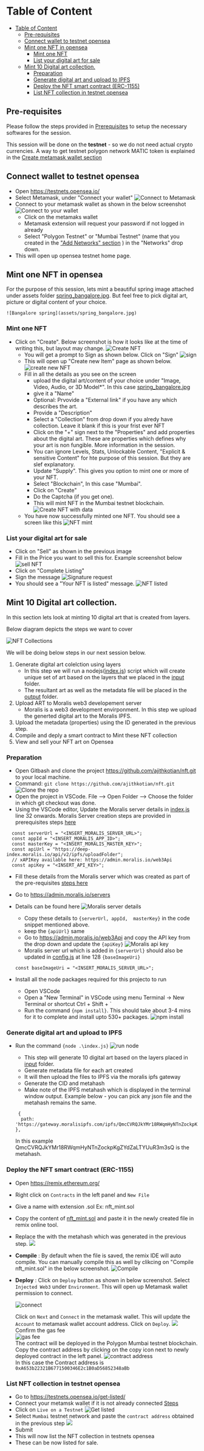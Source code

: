 # Table of Content

- [Table of Content](#table-of-content)
  - [Pre-requisites](#pre-requisites)
  - [Connect wallet to testnet opensea](#connect-wallet-to-testnet-opensea)
  - [Mint one NFT in opensea](#mint-one-nft-in-opensea)
    - [Mint one NFT](#mint-one-nft)
    - [List your digital art for sale](#list-your-digital-art-for-sale)
  - [Mint 10 Digital art collection.](#mint-10-digital-art-collection)
    - [Preparation](#preparation)
    - [Generate digital art and upload to IPFS](#generate-digital-art-and-upload-to-ipfs)
    - [Deploy the NFT smart contract (ERC-1155)](#deploy-the-nft-smart-contract-erc-1155)
    - [List NFT collection in testnet opensea](#list-nft-collection-in-testnet-opensea)

## Pre-requisites

Please follow the steps provided in [Prerequisites](Prerequisites.md) to setup the necessary softwares for the session.

This session will be done on the **testnet** - so we do not need actual crypto currencies. A way to get testnet polygon network MATIC token is explained in the [Create metamask wallet section](/Prerequisites.md#1-metamask-wallet-install-and-configurations)

## Connect wallet to testnet opensea
- Open https://testnets.opensea.io/
- Select Metamask, under "Connect your wallet"
 ![Connect to Metamask](assets/session_opensea_welcome.png)
- Connect to your metamask wallet as shown in the below screenshot 
  ![Connect to your wallet](assets/session_opensea_memask_connect.png)
  - Click on the metamaks wallet 
  - Metamask extension will request your password if not logged in already 
  - Select "Polygon Testnet" or "Mumbai Testnet" (name that you created in the ["Add Networks" section](Prerequisites.md#1-metamask-wallet-install-and-configurations) ) in the "Networks" drop down.
- This will open up opensea testnet home page.
  
## Mint one NFT in opensea

For the purpose of this session, lets mint a beautiful spring image attached under assets folder [spring_bangalore.jpg](assets/spring_bangalore.jpg). But feel free to pick digital art, picture or digital content of your choice.

    ![Bangalore spring](assets/spring_bangalore.jpg)

### Mint one NFT
- Click on "Create". Below screenshot is how it looks like at the time of writing this, but layout may change.
  ![Create NFT](assets/session_opensea_create.png)
    - You will get a prompt to Sign as shown below. Click on "Sign"
    ![sign](/assets/session_metamask_sign.png)
    - This will open up "Create new Item" page as shown below.
    ![create new NFT](/assets/session_opensea_create_new_nft.png)
    - Fill in all the details as you see on the screen
      - upload the digital art/content of your choice under "Image, Video, Audio, or 3D Model*". In this case [spring_bangalore.jpg](assets/spring_bangalore.jpg)
      - give it a "Name"
      - Optional: Prvovide a "External link" if you have any which describes the art. 
      - Provide a "Description"
      - Select a "Collection" from drop down if you alredy have collection. Leave it blank if this is your frist ever NFT
      - Click on the "+" sign next to the "Properties" and add properties about the digital art. These are properties which defines why your art is non fungible. More information in the session. 
      - You can ignore Levels, Stats, Unlockable Content, "Explicit & sensitive Content" for hte purpose of this session. But they are slef explanatory. 
      - Update "Supply". This gives you option to mint one or more of your NFT.
      - Select "Blockchain", In this case "Mumbai".
      - Click on "Create"
      - Do the Captcha (if you get one).
      - This will mint NFT in the Mumbai testnet blockchain.
        ![Create NFT with data](assets/session_opensea_create_new_nft_with_data.png)
    - You have now successfully minted one NFT. You should see a screen like this
    ![NFT mint](/assets/session_opensea_nft_mint_page.png)

### List your digital art for sale
  - Click on "Sell" as shown in the previous image
  - Fill in the Price you want to sell this for. Example screenshot below 
    ![sell NFT](/assets/session_opensea_sell.png)
  - Click on "Complete Listing"
  - Sign the message
    ![Signature request](/assets/session_opensea_sell_sign_1.png)
  - You should see a "Your NFT is listed" message.
    ![NFT listed](assets/session_opensea_nft_listed.png)

## Mint 10 Digital art collection.

In this section lets look at minting 10 digital art that is created from layers.

Below diagram depicts the steps we want to cover

![NFT Collections](/assets/session_collection_sketch.png)

We will be doing below steps in our next session below.

1. Generate digital art colelction using layers <br>
   - In this step we will run a nodejs([index.js](/index.js)) script which will create unique set of art based on the layers that we placed in the [input](/input/) folder.
   - The resultant art as well as the metadata file will be placed in the [output](/output/) folder.
2. Upload ART to Moralis web3 developement server <br>
   - Moralis is a web3 development envirponment. In this step we upload the generted digital art to the Moralis IPFS.
3. Upload the metadata (properties) using the ID generated in the previous step.
4. Compile and deply a smart contract to Mint these NFT collection 
5. View and sell your NFT art on Opensea

### Preparation 
- Open Gitbash and clone the project https://github.com/ajithkotian/nft.git to your local machine. 
- Command: `git clone https://github.com/ajithkotian/nft.git`
![Clone the repo](/assets/session_collection_git_checkout.png)
- Open the project in VSCode. File --> Open Folder --> Choose the folder in which git checkout was done.
- Using the VSCode editor, Update the Moralis server details in [index.js](index.js) line 32 onwards. Moralis Server creation steps are provided in prerequisites steps [here](/Prerequisites.md#3-create-a-account-in-moralis-and-mortalis-server)
```
  const serverUrl = "<INSERT_MORALIS_SERVER_URL>";
  const appId = "<INSERT_MORALIS_APP_ID>";
  const masterKey = "<INSERT_MORALIS_MASTER_KEY>";
  const apiUrl = "https://deep-index.moralis.io/api/v2/ipfs/uploadFolder";
  // xAPIKey available here: https://admin.moralis.io/web3Api
  const apiKey = "<INSERT_API_KEY>";
```
   - Fill these details from the Moralis server which was created as part of the pre-requisites [steps here](/Prerequisites.md#3-create-a-account-in-moralis-and-mortalis-server)

  - Go to https://admin.moralis.io/servers 
  - Details can be found here 
   ![Moralis server details](/assets/session_moralis_server_details.png)
    - Copy these details to `{serverUrl, appId,  masterKey}` in the code snippet mentioned above.
    - keep the `{apiUrl}` same 
    - Go to https://admin.moralis.io/web3Api and copy the API key from the drop down and update the `{apiKey}`
    ![Moralis api key](/assets/session_moralis_api_key.png)
    - Moralis server url which is added in `{serverUrl}` should also be updated in [config.js](/input/config.js) at line 128 `{baseImageUri}`
  
    ```
    const baseImageUri = "<INSERT_MORALIS_SERVER_URL>";
    ```

  - Install all the node packages required for this projecto to run 
    - Open VSCode
    - Open a "New Terminal" in VSCode using menu Terminal -> New Terminal or shortcut Ctrl + Shift + `
    - Run the command `{npm install}`. This should take about 3-4 mins for it to complete and install upto 530+ packages.
    ![npm install](/assets/session_npm_install.png)

### Generate digital art and upload to IPFS

- Run the command `{node .\index.js}`
![run node](/assets/session_node_index.png)

  - This step will generate 10 digital art based on the layers placed in [input](/input/) folder.
  - Generate metadata file for each art created 
  - It will then upload the files to IPFS via the moralis ipfs gateway
  - Generate the CID and metahash
  - Make note of the IPFS metahash which is displayed in the terminal window output. Example below - you can pick any json file and the metahash remains the same.
  
  ```
   {
    path: 'https://gateway.moralisipfs.com/ipfs/QmcCVRQJkYMr18RWqmHyNTnZockpKgZYdZaLTYUuR3m3sQ/metadata/0000000000000000000000000000000000000000000000000000000000000002.json'
  },
  ```
  In this example QmcCVRQJkYMr18RWqmHyNTnZockpKgZYdZaLTYUuR3m3sQ is the metahash.
  
### Deploy the NFT smart contract (ERC-1155)

- Open https://remix.ethereum.org/ 
- Right click on `Contracts` in the left panel and `New File`
- Give a name with extension .sol Ex: nft_mint.sol
- Copy the content of [nft_mint.sol](/nft_mint.sol) and paste it in the newly created file in remix online tool.
- Replace the <metahash> with the metahash which was generated in the previous step.
  ![](/assets/session_remix_ethereum.png)
- **Compile** : By default when the file is saved, the remix IDE will auto compile. You can manually compile this as well by clikcing on "Compile nft_mint.sol" in the below screenshot. 
  ![Compile](/assets/session_remix_compile.png)
- **Deploy** : Click on `Deploy` button as shown in below screenshot. Select `Injected Web3` under `Environment`. This will open up Metamask wallet permission to connect.
  
  ![connect](/assets/session_remix_deploy_connect.png)

  Click on `Next` and `Connect` in the metamask wallet.
  This will update the `Account` to metamask wallet account address.
  Click on `Deploy`.
  ![](/assets/session_remix_deploy.png) <br>
  Confirm the gas fee <br>
  ![gas fee](/assets/session_remix_deploy_confirm_gas.png) <br>
  The contract will be deployed in the Polygon Mumbai testnet blockchain. Copy the contract address by clicking on the copy icon next to newly deployed contract in the left panel.
  ![contract address](/assets/session_remix_deploy_contract.png) <br>
  In this case the Contract address is `0xA653b22321B6771500346E2c1B0aD56852348aBb`


### List NFT collection in testnet opensea

- Go to https://testnets.opensea.io/get-listed/
- Connect your metamsk wallet if it is not already connected [Steps](#connect-wallet-to-testnet-opensea)
- Click on `Live on a Testnet` 
  ![Get listed](/assets/session_opensea_get_listed.png)
- Select `Mumbai` testnet network and paste the `contract address` obtained in the previous step
  ![](/assets/session_opensea_mumbai_contract.png)
- Submit
- This will now list the NFT collection in testnets opensea
- These can be now listed for sale. 